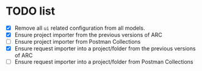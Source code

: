 # TODO list

- [x] Remove all `ui` related configuration from all models.
- [x] Ensure project importer from the previous versions of ARC
- [ ] Ensure project importer from Postman Collections
- [x] Ensure request importer into a project/folder from the previous versions of ARC
- [ ] Ensure request importer into a project/folder from Postman Collections
